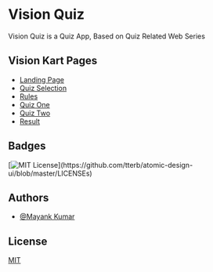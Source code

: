# Vision Quiz

Vision Quiz is a Quiz App, Based on Quiz
Related Web Series

## Vision Kart Pages

- [Landing Page](https://vision-quiz.netlify.app/components/startingpage)
- [Quiz Selection](https://vision-quiz.netlify.app/components/homePage.html)
- [Rules](https://vision-quiz.netlify.app/components/RulesOne.html)
- [Quiz One](https://vision-quiz.netlify.app/components/quizOne.html)
- [Quiz Two](https://vision-quiz.netlify.app/components/quizTwo.html)
- [Result](https://vision-quiz.netlify.app/components/Result.html)

## Badges

[![MIT License](https://img.shields.io/apm/l/atomic-design-ui.svg?)](https://github.com/tterb/atomic-design-ui/blob/master/LICENSEs)

## Authors

- [@Mayank Kumar](https://github.com/MayankKumar10)

## License

[MIT](https://choosealicense.com/licenses/mit/)

